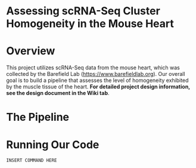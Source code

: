 # Assessing scRNA-Seq Cluster Homogeneity in the Mouse Heart

# Overview
This project utilizes scRNA-Seq data from the mouse heart, which was collected by the Barefield Lab (https://www.barefieldlab.org). Our overall goal is to build a pipeline that assesses the level of homogeneity exhibited by the muscle tissue of the heart. **For detailed project design information, see the design document in the Wiki tab**.

# The Pipeline

# Running Our Code
```
INSERT COMMAND HERE
```
